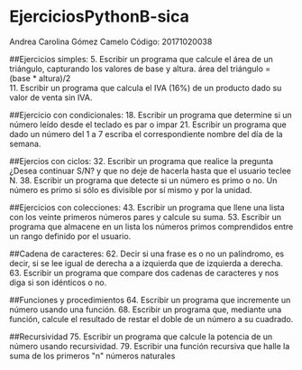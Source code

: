 # EjerciciosPythonB-sica
Andrea Carolina Gómez Camelo
Código: 20171020038

##Ejercicios simples:
5. Escribir un programa que calcule el área de un triángulo, capturando los valores de base y altura. área del triángulo = (base * altura)/2  
11. Escribir un programa que calcula el IVA (16%) de un producto dado su valor de venta sin IVA. 

##Ejercicio con condicionales:
18. Escribir un programa que determine si un número leído desde el teclado es par o impar
21. Escribir un programa que dado un número del 1 a 7 escriba el correspondiente nombre del día de la semana.

##Ejercios con ciclos:
32. Escribir un programa que realice la pregunta ¿Desea continuar S/N? y que no deje de hacerla hasta que el usuario teclee N. 
38. Escribir un programa que detecte si un número es primo o no. Un número es primo si sólo es divisible por sí mismo y por la unidad. 


##Ejercicios con colecciones:
43. Escribir un programa que llene una lista con los veinte primeros números pares y calcule su suma.
53. Escribir un programa que almacene en un lista los números primos comprendidos entre un rango definido por el usuario. 

##Cadena de caracteres:
62. Decir si una frase es o no un palíndromo, es decir, si se lee igual de derecha a a izquierda que de izquierda a derecha. 
63. Escribir un programa que compare dos cadenas de caracteres y nos diga si son idénticos o no. 

##Funciones y procedimientos
64. Escribir un programa que incremente un número usando una función. 
68. Escribir un programa que, mediante una función, calcule el resultado de restar el doble de un número a su cuadrado. 

##Recursividad
75. Escribir un programa que calcule la potencia de un número usando recursividad. 
79. Escribir una función recursiva que halle la suma de los primeros "n" números naturales 


